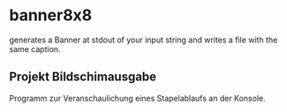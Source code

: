 # banner8x8
generates a Banner at stdout of your input string
and writes a file with the same caption.

## Projekt Bildschimausgabe
Programm zur Veranschaulichung eines Stapelablaufs 
an der Konsole.